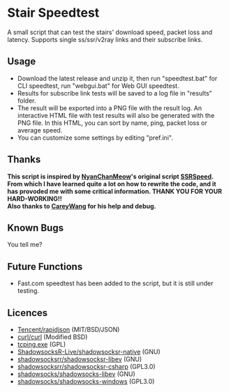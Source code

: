 # Stair Speedtest
A small script that can test the stairs' download speed, packet loss and latency. Supports single ss/ssr/v2ray links and their subscribe links.  
## Usage
* Download the latest release and unzip it, then run "speedtest.bat" for CLI speedtest, run "webgui.bat" for Web GUI speedtest.
* Results for subscribe link tests will be saved to a log file in "results" folder.
* The result will be exported into a PNG file with the result log. An interactive HTML file with test results will also be generated with the PNG file. In this HTML, you can sort by name, ping, packet loss or average speed.
* You can customize some settings by editing "pref.ini".
## Thanks
**This script is inspired by [NyanChanMeow](https://github.com/NyanChanMeow)'s original script [SSRSpeed](https://github.com/NyanChanMeow/SSRSpeed). From which I have learned quite a lot on how to rewrite the code, and it has provoded me with some critical information. THANK YOU FOR YOUR HARD-WORKING!!**  
**Also thanks to [CareyWang](https://github.com/CareyWang) for his help and debug.**
## Known Bugs
You tell me?
## Future Functions
* Fast.com speedtest has been added to the script, but it is still under testing.
## Licences
* [Tencent/rapidjson](https://github.com/Tencent/rapidjson) (MIT/BSD/JSON)
* [curl/curl](https://github.com/curl/curl) (Modified BSD)
* [tcping.exe](https://elifulkerson.com/projects/tcping.php) (GPL)
* [ShadowsocksR-Live/shadowsocksr-native](https://github.com/ShadowsocksR-Live/shadowsocksr-native) (GNU)
* [shadowsocksrr/shadowsocksr-libev](https://github.com/shadowsocksrr/shadowsocksr-libev) (GNU)
* [shadowsocksrr/shadowsocksr-csharp](https://github.com/shadowsocksrr/shadowsocksr-csharp) (GPL3.0)
* [shadowsocks/shadowsocks-libev](https://github.com/shadowsocks/shadowsocks-libev) (GNU)
* [shadowsocks/shadowsocks-windows](https://github.com/shadowsocks/shadowsocks-windows) (GPL3.0)
